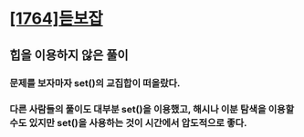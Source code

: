 # [[1764]듣보잡](https://www.acmicpc.net/problem/1764)

## 힙을 이용하지 않은 풀이
### 문제를 보자마자 set()의 교집합이 떠올랐다.<br>
### 다른 사람들의 풀이도 대부분 set()을 이용했고, 해시나 이분 탐색을 이용할 수도 있지만 set()을 사용하는 것이 시간에서 압도적으로 좋다.<br>
